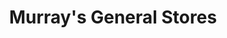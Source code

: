 ---
title: "Murray's General Stores"
url: /canterbury/murrays-general-stores/
shop: Lebensmittel
---